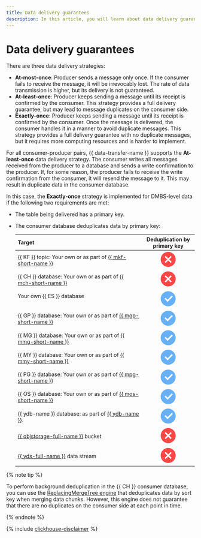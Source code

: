 ```yaml
---
title: Data delivery guarantees
description: In this article, you will learn about data delivery guarantees.
---
```


# Data delivery guarantees

There are three data delivery strategies:

* **At-most-once**: Producer sends a message only once. If the consumer fails to receive the message, it will be irrevocably lost. The rate of data transmission is higher, but its delivery is not guaranteed.
* **At-least-once**: Producer keeps sending a message until its receipt is confirmed by the consumer. This strategy provides a full delivery guarantee, but may lead to message duplicates on the consumer side.
* **Exactly-once**: Producer keeps sending a message until its receipt is confirmed by the consumer. Once the message is delivered, the consumer handles it in a manner to avoid duplicate messages. This strategy provides a full delivery guarantee with no duplicate messages, but it requires more computing resources and is harder to implement.

For all consumer-producer pairs, {{ data-transfer-name }} supports the **At-least-once** data delivery strategy. The consumer writes all messages received from the producer to a database and sends a write confirmation to the producer. If, for some reason, the producer fails to receive the write confirmation from the consumer, it will resend the message to it. This may result in duplicate data in the consumer database.

In this case, the **Exactly-once** strategy is implemented for DMBS-level data if the following two requirements are met:

* The table being delivered has a primary key.
* The consumer database deduplicates data by primary key:

    | Target             | Deduplication by primary key                                              |
    |-------------------------------------------------------------------------------|:-----------------------------------------------------------------:|
    | {{ KF }} topic: Your own or as part of [{{ mkf-short-name }}](../../managed-kafka/)             | ![no](../../_assets/common/no.svg)   |
    | {{ CH }} database: Your own or as part of [{{ mch-short-name }}](../../managed-clickhouse/)  | ![no](../../_assets/common/no.svg)   |
    | Your own {{ ES }} database                                                                                                                                                      | ![yes](../../_assets/common/yes.svg)  |
    | {{ GP }} database: Your own or as part of [{{ mgp-short-name }}](../../managed-greenplum/)   | ![yes](../../_assets/common/yes.svg) |
    | {{ MG }} database: Your own or as part of [{{ mmg-short-name }}](../../managed-mongodb/)     | ![yes](../../_assets/common/yes.svg) |
    | {{ MY }} database: Your own or as part of [{{ mmy-short-name }}](../../managed-mysql/)       | ![yes](../../_assets/common/yes.svg) |
    | {{ PG }} database: Your own or as part of [{{ mpg-short-name }}](../../managed-postgresql/)  | ![yes](../../_assets/common/yes.svg) |
    | {{ OS }} database: Your own or as part of [{{ mos-short-name }}](../../managed-opensearch/)  | ![yes](../../_assets/common/yes.svg) |
    | {{ ydb-name }} database: as part of [{{ ydb-name }}](../../ydb/).                                 | ![yes](../../_assets/common/yes.svg) |
    | [{{ objstorage-full-name }}](../../storage/) bucket                                                          | ![no](../../_assets/common/no.svg) |
    | [{{ yds-full-name }}](../../data-streams/) data stream                                                     | ![no](../../_assets/common/no.svg) |

{% note tip %}

To perform background deduplication in the {{ CH }} consumer database, you can use the [ReplacingMergeTree engine](https://clickhouse.com/docs/ru/engines/table-engines/mergetree-family/replacingmergetree) that deduplicates data by sort key when merging data chunks. However, this engine does not guarantee that there are no duplicates on the consumer side at each point in time.

{% endnote %}

{% include [clickhouse-disclaimer](../../_includes/clickhouse-disclaimer.md) %}

